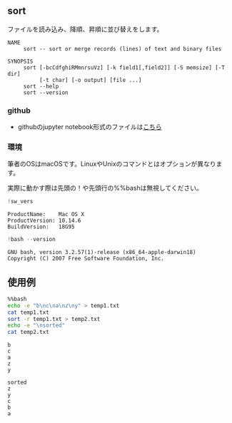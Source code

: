 
## sort
ファイルを読み込み、降順、昇順に並び替えをします。

```text
NAME
     sort -- sort or merge records (lines) of text and binary files

SYNOPSIS
     sort [-bcCdfghiRMmnrsuVz] [-k field1[,field2]] [-S memsize] [-T dir]
          [-t char] [-o output] [file ...]
     sort --help
     sort --version
```

### github
- githubのjupyter notebook形式のファイルは[こちら](https://github.com/hiroshi0530/wa-src/blob/master/article/library/bash/sort/sort_nb.ipynb)

### 環境
筆者のOSはmacOSです。LinuxやUnixのコマンドとはオプションが異なります。

実際に動かす際は先頭の！や先頭行の%%bashは無視してください。


```python
!sw_vers
```

    ProductName:	Mac OS X
    ProductVersion:	10.14.6
    BuildVersion:	18G95



```python
!bash --version
```

    GNU bash, version 3.2.57(1)-release (x86_64-apple-darwin18)
    Copyright (C) 2007 Free Software Foundation, Inc.


## 使用例


```bash
%%bash
echo -e "b\nc\na\nz\ny" > temp1.txt
cat temp1.txt
sort -r temp1.txt > temp2.txt
echo -e "\nsorted"
cat temp2.txt
```

    b
    c
    a
    z
    y
    
    sorted
    z
    y
    c
    b
    a

